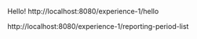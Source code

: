 Hello!
http://localhost:8080/experience-1/hello

http://localhost:8080/experience-1/reporting-period-list
